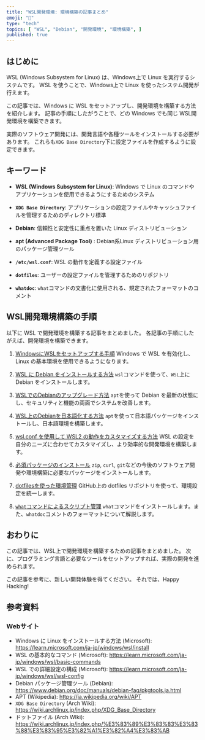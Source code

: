 ```yaml
---
title: "WSL開発環境: 環境構築の記事まとめ"
emoji: "🐧"
type: "tech"
topics: [ "WSL", "Debian", "開発環境", "環境構築", ]
published: true
---
```


## はじめに

WSL (Windows Subsystem for Linux) は、Windows上で Linux を実行するシステムです。
WSL を使うことで、Windows上で Linux を使ったシステム開発が行えます。

この記事では、Windows に WSL をセットアップし、開発環境を構築する方法を紹介します。
記事の手順にしたがうことで、どの Windows でも同じ WSL開発環境を構築できます。

実際のソフトウェア開発には、開発言語や各種ツールをインストールする必要があります。
これらも`XDG Base Directory`下に設定ファイルを作成するように設定できます。

## キーワード

- **WSL (Windows Subsystem for Linux)**:
  Windows で Linux のコマンドやアプリケーションを使用できるようにするためのシステム

- **`XDG Base Directory`**:
  アプリケーションの設定ファイルやキャッシュファイルを管理するためのディレクトリ標準

- **Debian**:
  信頼性と安定性に重点を置いた Linux ディストリビューション

- **apt (Advanced Package Tool)** :
  Debian系Linux ディストリビューション用のパッケージ管理ツール

- **`/etc/wsl.conf`**:
  WSL の動作を定義する設定ファイル

- **`dotfiles`**:
  ユーザーの設定ファイルを管理するためのリポジトリ

- **`whatdoc`**:
  `what`コマンドの文書化に使用される、規定されたフォーマットのコメント

## WSL開発環境構築の手順

以下に WSL で開発環境を構築する記事をまとめました。
各記事の手順にしたがえば、開発環境を構築できます。

1. [WindowsにWSLをセットアップする手順](https://zenn.dev/atsushifx/articles/wsl2-windowswsl-setup)
   Windows で WSL を有効化し、 Linux の基本環境を使用できるようになります。

2. [WSL に Debian をインストールする方法](https://zenn.dev/atsushifx/articles/wsl2-debian-install)
   `wsl`コマンドを使って、`WSL`上に Debian をインストールします。

3. [WSLでのDebianのアップグレード方法](https://zenn.dev/atsushifx/articles/wsl2-debian-apt-upgrade)
   `apt`を使って Debian を最新の状態にし、セキュリティと機能の両面でシステムを改善します。

4. [WSL上のDebianを日本語化する方法](https://zenn.dev/atsushifx/articles/wsl2-debian-japanese)
   `apt`を使って日本語パッケージをインストールし、日本語環境を構築します。

5. [wsl.conf を使用して WSL2 の動作をカスタマイズする方法](https://zenn.dev/atsushifx/articles/wsl2-debian-config-wslconf)
   WSL の設定を自分のニーズに合わせてカスタマイズし、より効率的な開発環境を構築します。

6. [必須パッケージのインストール](https://zenn.dev/atsushifx/articles/wsl2-debian-apt-packages)
   `zip`, `curl`, `git`などの今後のソフトウェア開発や環境構築に必要なパッケージをインストールします。

7. [dotfilesを使った環境管理](https://zenn.dev/atsushifx/articles/wsl2-debian-dotfiles)
   GitHub上の dotfiles リポジトリを使って、環境設定を統一します。

8. [`what`コマンドによるスクリプト管理](https://zenn.dev/atsushifx/articles/wsl2-shell-command-what)
   `what`コマンドをインストールします。また、`whatdoc`コメントのフォーマットについて解説します。

## おわりに

この記事では、WSL上で開発環境を構築するための記事をまとめました。
次に、プログラミング言語と必要なツールをセットアップすれば、実際の開発を進められます。

この記事を参考に、新しい開発体験を得てください。
それでは、Happy Hacking!

## 参考資料

### Webサイト

- Windows に Linux をインストールする方法 (Microsoft): <https://learn.microsoft.com/ja-jp/windows/wsl/install>
- WSL の基本的なコマンド (Microsoft): <https://learn.microsoft.com/ja-jp/windows/wsl/basic-commands>
- WSL での詳細設定の構成 (Microsoft): <https://learn.microsoft.com/ja-jp/windows/wsl/wsl-config>
- Debian パッケージ管理ツール (Debian): <https://www.debian.org/doc/manuals/debian-faq/pkgtools.ja.html>
- APT (Wikipedia): <https://ja.wikipedia.org/wiki/APT>
- `XDG Base Directory` (Arch Wiki): <https://wiki.archlinux.jp/index.php/XDG_Base_Directory>
- ドットファイル (Arch WIki): <https://wiki.archlinux.jp/index.php/%E3%83%89%E3%83%83%E3%83%88%E3%83%95%E3%82%A1%E3%82%A4%E3%83%AB>
